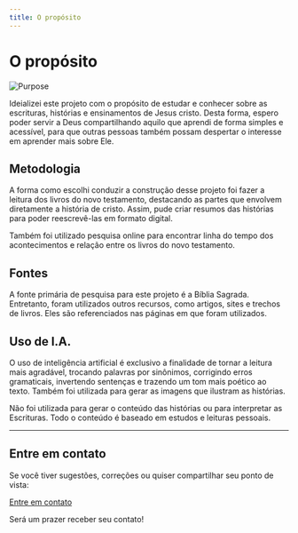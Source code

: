 ```yaml
---
title: O propósito
---
```


# O propósito

![Purpose](/img/pages/purpose.png)

Ideializei este projeto com o propósito de estudar e conhecer sobre as escrituras, histórias e ensinamentos de Jesus cristo. Desta forma, espero poder servir a Deus compartilhando aquilo que aprendi de forma simples e acessível, para que outras pessoas também possam despertar o interesse em aprender mais sobre Ele.

## Metodologia

A forma como escolhi conduzir a construção desse projeto foi fazer a leitura dos livros do novo testamento, destacando as partes que envolvem diretamente a história de cristo. Assim, pude criar resumos das histórias para poder reescrevê-las em formato digital.

Também foi utilizado pesquisa online para encontrar linha do tempo dos acontecimentos e relação entre os livros do novo testamento.

## Fontes

A fonte primária de pesquisa para este projeto é a Bíblia Sagrada. Entretanto, foram utilizados outros recursos, como artigos, sites e trechos de livros. Eles são referenciados nas páginas em que foram utilizados.

## Uso de I.A.

O uso de inteligência artificial é exclusivo a finalidade de tornar a leitura mais agradável, trocando palavras por sinônimos, corrigindo erros gramaticais, invertendo sentenças e trazendo um tom mais poético ao texto. Também foi utilizada para gerar as imagens que ilustram as histórias.

Não foi utilizada para gerar o conteúdo das histórias ou para interpretar as Escrituras. Todo o conteúdo é baseado em estudos e leituras pessoais.

---

## Entre em contato

Se você tiver sugestões, correções ou quiser compartilhar seu ponto de vista:

[Entre em contato](/contact)

Será um prazer receber seu contato!
